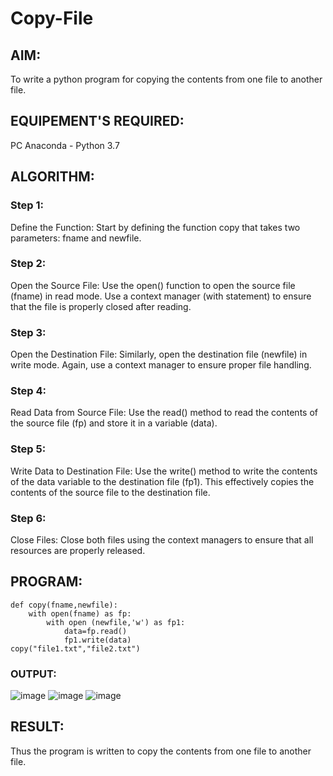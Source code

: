 # Copy-File
## AIM:
To write a python program for copying the contents from one file to another file.
## EQUIPEMENT'S REQUIRED: 
PC
Anaconda - Python 3.7
## ALGORITHM: 
### Step 1:
Define the Function: Start by defining the function copy that takes two parameters: fname and newfile.
### Step 2: 
Open the Source File: Use the open() function to open the source file (fname) in read mode. Use a context manager (with statement) to ensure that the file is properly closed after reading.
### Step 3: 
Open the Destination File: Similarly, open the destination file (newfile) in write mode. Again, use a context manager to ensure proper file handling.
### Step 4:  
Read Data from Source File: Use the read() method to read the contents of the source file (fp) and store it in a variable (data).
### Step 5: 
Write Data to Destination File: Use the write() method to write the contents of the data variable to the destination file (fp1). This effectively copies the contents of the source file to the destination file.
### Step 6: 
Close Files: Close both files using the context managers to ensure that all resources are properly released.

## PROGRAM:
```
def copy(fname,newfile):
    with open(fname) as fp:
        with open (newfile,'w') as fp1:
            data=fp.read()
            fp1.write(data)
copy("file1.txt","file2.txt")
```
### OUTPUT:
![image](https://github.com/Ravi-1105/Copy-File/assets/139841688/ac9095a0-b047-4ffc-86a4-e68d3b8fd902)
![image](https://github.com/Ravi-1105/Copy-File/assets/139841688/e7989ec4-59a5-4588-9934-728984b2f5db)
![image](https://github.com/Ravi-1105/Copy-File/assets/139841688/b5fea89b-f66b-4b80-946b-c6e91c3448ab)

## RESULT:
Thus the program is written to copy the contents from one file to another file.
